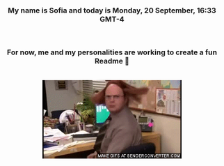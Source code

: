 


<div align="center">
<h3 >My name is Sofia and today is Monday, 20 September, 16:33 GMT-4</h3><br>
<h3 >For now, me and my personalities are working to create a fun Readme 👋
</h3><br>
<img src='img/dwight.gif' alt='working...'/>
</div>

